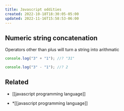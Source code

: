 ```yaml
---
title: Javascript oddities
created: 2022-10-18T18:30:05-05:00
updated: 2022-11-16T15:58:53-06:00
---
```


## Numeric string concatenation 

Operators other than plus will turn a string into arithmatic
```javascript
console.log("3" + "1"); //? "31"

console.log("3" - "1"); //? 2
```

## Related
- [[javascript programming language]]
* *[[javascript programming language]]
